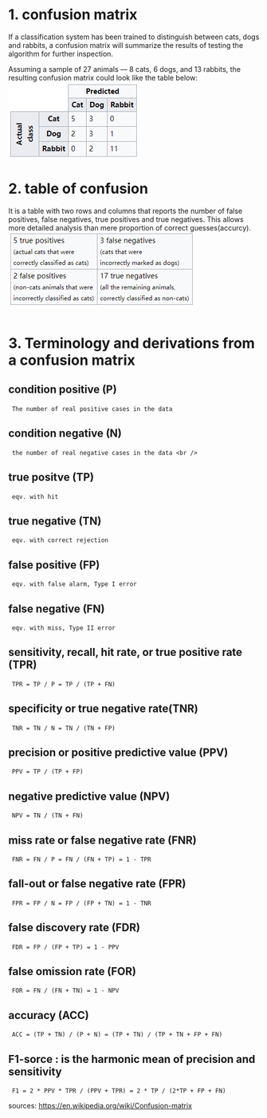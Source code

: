 # 1. confusion matrix

  If a classification system has been trained to distinguish between cats, dogs and rabbits, 
  a confusion matrix will summarize the results of testing the algorithm for further inspection. 

Assuming a sample of 27 animals — 8 cats, 6 dogs, and 13 rabbits, the resulting confusion matrix could look like the table below: <br />
![images](/images/confusion_matrix.png "confusion_matrix")

# 2. table of confusion

  It is a table with two rows and columns that reports the number of false positives, false negatives, true positives and true negatives.
  This allows more detailed analysis than mere proportion of correct guesses(accurcy). <br />
  ![images](/images/table_of_confusion.png "table_of_confusion") <br /><br />


# 3. Terminology and derivations from a confusion matrix

  ## condition positive (P)
     The number of real positive cases in the data 
  ## condition negative (N)
     the number of real negative cases in the data <br /> 
  
  ## true positve (TP)
     eqv. with hit
  ## true negative (TN)
     eqv. with correct rejection
  ## false positive (FP)
     eqv. with false alarm, Type I error
  ## false negative (FN)
     eqv. with miss, Type II error
     
  ## sensitivity, recall, hit rate, or true positive rate (TPR)
     TPR = TP / P = TP / (TP + FN)

  ## specificity or true negative rate(TNR)
     TNR = TN / N = TN / (TN + FP)
     
  ## precision or positive predictive value (PPV)
     PPV = TP / (TP + FP)
     
  ## negative predictive value (NPV)
     NPV = TN / (TN + FN)
     
  ## miss rate or false negative rate (FNR)
     FNR = FN / P = FN / (FN + TP) = 1 - TPR
     
  ## fall-out or false negative rate (FPR)
     FPR = FP / N = FP / (FP + TN) = 1 - TNR
     
  ## false discovery rate (FDR)
     FDR = FP / (FP + TP) = 1 - PPV
  
  ## false omission rate (FOR)
     FOR = FN / (FN + TN) = 1 - NPV
     
  ## accuracy (ACC)
     ACC = (TP + TN) / (P + N) = (TP + TN) / (TP + TN + FP + FN)
     
  ## F1-sorce : is the harmonic mean of precision and sensitivity
     F1 = 2 * PPV * TPR / (PPV + TPR) = 2 * TP / (2*TP + FP + FN)

sources: https://en.wikipedia.org/wiki/Confusion-matrix

